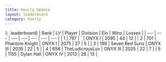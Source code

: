 ```yaml
---
title: Hourly Update
layout: leaderboard
category: hourly
---
```


{: .leaderboard}
| Rank | LV | Player | Division | Elo | Wins | Losses |
| --- | --- | --- | --- | --- | --- | --- |
| <span data-change="0">1</span> | 797 | <span title="ID: 224611">´</span> | ONYX I | <span data-change="0">2095</span> | <span data-change="0">44</span> | <span data-change="0">12</span> |
| <span data-change="0">2</span> | 701 | <span title="ID: 742939">Phantom Knight</span> | ONYX I | <span data-change="0">2075</span> | <span data-change="0">27</span> | <span data-change="0">5</span> |
| <span data-change="0">3</span> | 198 | <span title="ID: 670324">Seven Red Suns</span> | ONYX III | <span data-change="0">2035</span> | <span data-change="0">22</span> | <span data-change="0">5</span> |
| <span data-change="0">4</span> | 656 | <span title="ID: 390615">TheLudicrousLuv</span> | ONYX III | <span data-change="0">2025</span> | <span data-change="0">22</span> | <span data-change="0">7</span> |
| <span data-change="0">5</span> | 1155 | <span title="ID: 174294">Dylan Hall</span> | ONYX IV | <span data-change="0">2013</span> | <span data-change="0">28</span> | <span data-change="0">13</span> |
